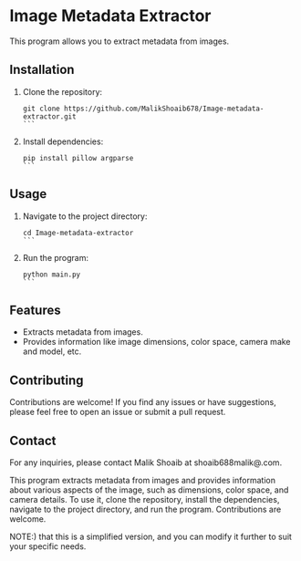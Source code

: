 
# Image Metadata Extractor

This program allows you to extract metadata from images.

## Installation

1. Clone the repository:
   ````
   git clone https://github.com/MalikShoaib678/Image-metadata-extractor.git
   ```

2. Install dependencies:
   ````
   pip install pillow argparse
   ```

## Usage

1. Navigate to the project directory:
   ````
   cd Image-metadata-extractor
   ```

2. Run the program:
   ````
   python main.py
   ```

## Features

- Extracts metadata from images.
- Provides information like image dimensions, color space, camera make and model, etc.

## Contributing

Contributions are welcome! If you find any issues or have suggestions, please feel free to open an issue or submit a pull request.

## Contact

For any inquiries, please contact Malik Shoaib at shoaib688malik@.com.

This program extracts metadata from images and provides information about various aspects of the image, such as dimensions, color space, and camera details. To use it, clone the repository, install the dependencies, navigate to the project directory, and run the program. Contributions are welcome.

NOTE:) that this is a simplified version, and you can modify it further to suit your specific needs.
